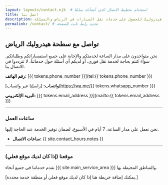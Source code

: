 ```yaml
---
layout: layouts/contact.njk  # استخدام تخطيط الاتصال الذي أنشأناه سابقًا
title: اتصل بنا
description: تواصل مع سطحة هيدروليك للحصول على خدمات نقل السيارات في الرياض والمملكة.
permalink: /contact/ # تحديد رابط ثابت للصفحة
---
```


## تواصل مع سطحة هيدروليك الرياض

نحن متواجدون على مدار الساعة لخدمتكم والإجابة على جميع استفساراتكم وطلباتكم. سواء كنتم بحاجة لخدمة نقل فوري، أو لديكم أي أسئلة حول خدماتنا، لا تترددوا في الاتصال بنا.

**رقم الهاتف:** [{{ tokens.phone_number }}](tel:{{ tokens.phone_number }})

**واتساب:** [راسلنا عبر واتساب](https://wa.me/{{ tokens.whatsapp_number }})

**البريد الإلكتروني:** [{{ tokens.email_address }}](mailto:{{ tokens.email_address }})

---

### ساعات العمل

نحن نعمل على مدار الساعة، 7 أيام في الأسبوع، لضمان توفير الخدمة عند الحاجة إليها.
* **ساعات الاتصال:** {{ site.contact_hours.notes }}

---

### موقعنا (إذا كان لديك موقع فعلي)

نقدم خدماتنا في جميع أنحاء [{{ site.main_service_area }}] والمناطق المحيطة بها.

[يمكنك إضافة خريطة هنا إذا كان لديك موقع فعلي أو منطقة خدمة محددة.]

